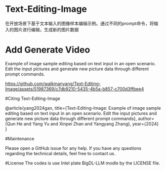 # Text-Editing-Image
在开放场景下基于文本输入的图像样本编辑示例。通过不同的prompt命令，将输入的图片进行编辑，生成新的图片数据
# Add Generate Video
Example of image sample editing based on text input in an open scenario. Edit the input pictures and generate new picture data through different prompt commands.

https://github.com/walkmanyang/Text-Editing-Image/assets/51987369/c7db9210-5435-4b5a-b857-c700d3ffbee4

#Citing Text-Editing-Image

@article{yang2024gan,
  title={Text-Editing-Image: Example of image sample editing based on text input in an open scenario. Edit the input pictures and generate new picture data through different prompt commands},
  author={Qun He and Yang Yu and Xinpei Zhan and Yangyang Zhang},
  year={2024}
}

#Maintenance

Please open a GitHub issue for any help. If you have any questions regarding the technical details, feel free to contact us.

#License
The codes is use  Intel  plate  BigDL-LLM modle by the LICENSE file.
